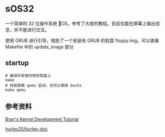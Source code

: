 # sOS32

一个简单的 32 位操作系统 🐍OS，参考了大佬的教程。目前仅能在屏幕上输出信息，并不能进行交互。

使用 GRUB 进行引导，借助了一个安装有 GRUB 的软盘 floppy.img。可以查看 Makefile 中的 update_image 部分

## startup

``` shell
# 编译并安装内核到软盘上
make
# 目前依赖 qemu 启动，也可以使用 bochs
make qemu
```

## 参考资料

[Bran's Kernel Development Tutorial](http://www.osdever.net/bkerndev/Docs/title.htm)

[hurley25/hurlex-doc](https://github.com/hurley25/hurlex-doc)